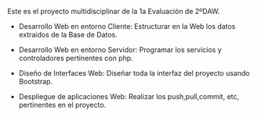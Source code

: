 Este es el proyecto multidisciplinar de la 1a Evaluación de 2ºDAW.

- Desarrollo Web en entorno Cliente: Estructurar en la Web los datos extraidos de la Base de Datos.

- Desarrollo Web en entorno Servidor: Programar los servicios y controladores pertinentes con php.

- Diseño de Interfaces Web: Diseñar toda la interfaz del proyecto usando Bootstrap.

- Despliegue de aplicaciones Web: Realizar los push,pull,commit, etc, pertinentes en el proyecto.

